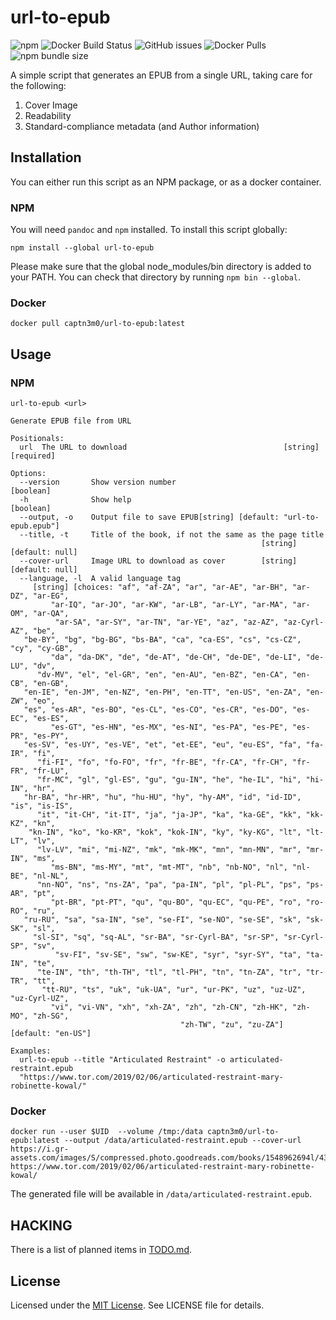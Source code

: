 # url-to-epub

![npm](https://img.shields.io/npm/v/url-to-epub?style=flat-square) ![Docker Build Status](https://img.shields.io/docker/build/captn3m0/url-to-epub?style=flat-square) ![GitHub issues](https://img.shields.io/github/issues/captn3m0/url-to-epub) ![Docker Pulls](https://img.shields.io/docker/pulls/captn3m0/url-to-epub?style=flat-square) ![npm bundle size](https://img.shields.io/bundlephobia/min/url-to-epub?style=flat-square)

A simple script that generates an EPUB from a single URL, taking care for the following:

1. Cover Image
2. Readability
3. Standard-compliance metadata (and Author information)

## Installation

You can either run this script as an NPM package, or as a docker container.

### NPM

You will need `pandoc` and `npm` installed. To install this script globally:

	npm install --global url-to-epub

Please make sure that the global node_modules/bin directory is added to your PATH. 
You can check that directory by running `npm bin --global`.

### Docker

`docker pull captn3m0/url-to-epub:latest`

## Usage

### NPM

```
url-to-epub <url>

Generate EPUB file from URL

Positionals:
  url  The URL to download                                   [string] [required]

Options:
  --version       Show version number                                  [boolean]
  -h              Show help                                            [boolean]
  --output, -o    Output file to save EPUB[string] [default: "url-to-epub.epub"]
  --title, -t     Title of the book, if not the same as the page title
                                                        [string] [default: null]
  --cover-url     Image URL to download as cover        [string] [default: null]
  --language, -l  A valid language tag
     [string] [choices: "af", "af-ZA", "ar", "ar-AE", "ar-BH", "ar-DZ", "ar-EG",
         "ar-IQ", "ar-JO", "ar-KW", "ar-LB", "ar-LY", "ar-MA", "ar-OM", "ar-QA",
          "ar-SA", "ar-SY", "ar-TN", "ar-YE", "az", "az-AZ", "az-Cyrl-AZ", "be",
   "be-BY", "bg", "bg-BG", "bs-BA", "ca", "ca-ES", "cs", "cs-CZ", "cy", "cy-GB",
         "da", "da-DK", "de", "de-AT", "de-CH", "de-DE", "de-LI", "de-LU", "dv",
      "dv-MV", "el", "el-GR", "en", "en-AU", "en-BZ", "en-CA", "en-CB", "en-GB",
   "en-IE", "en-JM", "en-NZ", "en-PH", "en-TT", "en-US", "en-ZA", "en-ZW", "eo",
   "es", "es-AR", "es-BO", "es-CL", "es-CO", "es-CR", "es-DO", "es-EC", "es-ES",
         "es-GT", "es-HN", "es-MX", "es-NI", "es-PA", "es-PE", "es-PR", "es-PY",
   "es-SV", "es-UY", "es-VE", "et", "et-EE", "eu", "eu-ES", "fa", "fa-IR", "fi",
      "fi-FI", "fo", "fo-FO", "fr", "fr-BE", "fr-CA", "fr-CH", "fr-FR", "fr-LU",
      "fr-MC", "gl", "gl-ES", "gu", "gu-IN", "he", "he-IL", "hi", "hi-IN", "hr",
   "hr-BA", "hr-HR", "hu", "hu-HU", "hy", "hy-AM", "id", "id-ID", "is", "is-IS",
      "it", "it-CH", "it-IT", "ja", "ja-JP", "ka", "ka-GE", "kk", "kk-KZ", "kn",
    "kn-IN", "ko", "ko-KR", "kok", "kok-IN", "ky", "ky-KG", "lt", "lt-LT", "lv",
      "lv-LV", "mi", "mi-NZ", "mk", "mk-MK", "mn", "mn-MN", "mr", "mr-IN", "ms",
         "ms-BN", "ms-MY", "mt", "mt-MT", "nb", "nb-NO", "nl", "nl-BE", "nl-NL",
      "nn-NO", "ns", "ns-ZA", "pa", "pa-IN", "pl", "pl-PL", "ps", "ps-AR", "pt",
         "pt-BR", "pt-PT", "qu", "qu-BO", "qu-EC", "qu-PE", "ro", "ro-RO", "ru",
   "ru-RU", "sa", "sa-IN", "se", "se-FI", "se-NO", "se-SE", "sk", "sk-SK", "sl",
     "sl-SI", "sq", "sq-AL", "sr-BA", "sr-Cyrl-BA", "sr-SP", "sr-Cyrl-SP", "sv",
          "sv-FI", "sv-SE", "sw", "sw-KE", "syr", "syr-SY", "ta", "ta-IN", "te",
      "te-IN", "th", "th-TH", "tl", "tl-PH", "tn", "tn-ZA", "tr", "tr-TR", "tt",
       "tt-RU", "ts", "uk", "uk-UA", "ur", "ur-PK", "uz", "uz-UZ", "uz-Cyrl-UZ",
         "vi", "vi-VN", "xh", "xh-ZA", "zh", "zh-CN", "zh-HK", "zh-MO", "zh-SG",
                                      "zh-TW", "zu", "zu-ZA"] [default: "en-US"]

Examples:
  url-to-epub --title "Articulated Restraint" -o articulated-restraint.epub
  "https://www.tor.com/2019/02/06/articulated-restraint-mary-robinette-kowal/"
```

### Docker

    docker run --user $UID  --volume /tmp:/data captn3m0/url-to-epub:latest --output /data/articulated-restraint.epub --cover-url https://i.gr-assets.com/images/S/compressed.photo.goodreads.com/books/1548962694l/43782466._SY475_.jpg  https://www.tor.com/2019/02/06/articulated-restraint-mary-robinette-kowal/

The generated file will be available in `/data/articulated-restraint.epub`.

## HACKING

There is a list of planned items in [TODO.md](TODO.md).

## License

Licensed under the [MIT License](https://nemo.mit-license.org/). See LICENSE file for details.